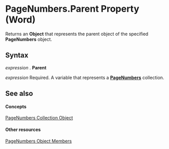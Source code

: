 
# PageNumbers.Parent Property (Word)

Returns an  **Object** that represents the parent object of the specified **PageNumbers** object.


## Syntax

 _expression_ . **Parent**

 _expression_ Required. A variable that represents a **[PageNumbers](9090f96e-d898-ace6-35fa-f6e59c527ea2.md)** collection.


## See also


#### Concepts


[PageNumbers Collection Object](9090f96e-d898-ace6-35fa-f6e59c527ea2.md)
#### Other resources


[PageNumbers Object Members](7f6d35df-499d-b3bf-6eaa-70e2ab1a2e8d.md)

